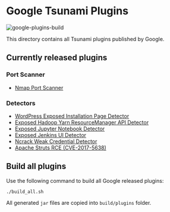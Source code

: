 # Google Tsunami Plugins

![google-plugins-build](https://github.com/google/tsunami-security-scanner-plugins/workflows/google-plugins-build/badge.svg)

This directory contains all Tsunami plugins published by Google.

## Currently released plugins

### Port Scanner

*   [Nmap Port Scanner](https://github.com/google/tsunami-security-scanner-plugins/tree/master/google/portscan/nmap)

### Detectors

*   [WordPress Exposed Installation Page Detector](https://github.com/google/tsunami-security-scanner-plugins/tree/master/google/detectors/exposedui/wordpress)
*   [Exposed Hadoop Yarn ResourceManager API Detector](https://github.com/google/tsunami-security-scanner-plugins/tree/master/google/detectors/exposedui/hadoop/yarn)
*   [Exposed Jupyter Notebook Detector](https://github.com/google/tsunami-security-scanner-plugins/tree/master/google/detectors/exposedui/jupyter)
*   [Exposed Jenkins UI Detector](https://github.com/google/tsunami-security-scanner-plugins/tree/master/google/detectors/exposedui/jenkins)
*   [Ncrack Weak Credential Detector](https://github.com/google/tsunami-security-scanner-plugins/tree/master/google/detectors/credentials/ncrack)
*   [Apache Struts RCE (CVE-2017-5638)](https://github.com/google/tsunami-security-scanner-plugins/tree/master/google/detectors/rce/CVE-2017-5638)

## Build all plugins

Use the following command to build all Google released plugins:

```shell
./build_all.sh
```

All generated `jar` files are copied into `build/plugins` folder.
